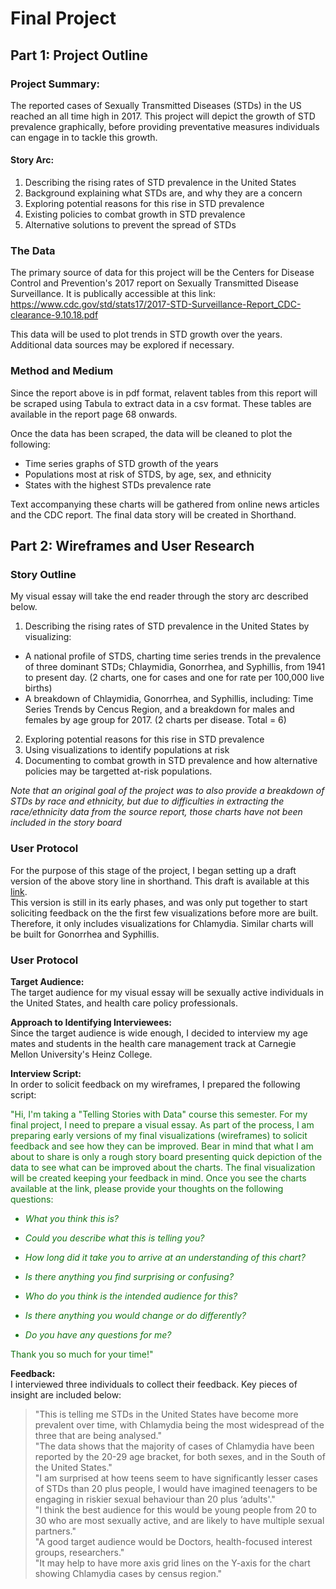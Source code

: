 # Final Project 

## Part 1: Project Outline 

### Project Summary: 
The reported cases of Sexually Transmitted Diseases (STDs) in the US reached an all time high in 2017. This project will depict the growth of STD prevalence graphically, before providing preventative measures individuals can engage in to tackle this growth. 

#### Story Arc: 

1. Describing the rising rates of STD prevalence in the United States 
2. Background explaining what STDs are, and why they are a concern
3. Exploring potential reasons for this rise in STD prevalence 
4. Existing policies to combat growth in STD prevalence 
5. Alternative solutions to prevent the spread of STDs

### The Data 

The primary source of data for this project will be the Centers for Disease Control and Prevention's 2017 report on Sexually Transmitted Disease Surveillance. It is publically accessible at this link: https://www.cdc.gov/std/stats17/2017-STD-Surveillance-Report_CDC-clearance-9.10.18.pdf   

This data will be used to plot trends in STD growth over the years. Additional data sources may be explored if necessary. 

### Method and Medium

Since the report above is in pdf format, relavent tables from this report will be scraped using Tabula to extract data in a csv format. These tables are available in the report page 68 onwards.  

Once the data has been scraped, the data will be cleaned to plot the following: 
+ Time series graphs of STD growth of the years 
+ Populations most at risk of STDS, by age, sex, and ethnicity
+ States with the highest STDs prevalence rate  

Text accompanying these charts will be gathered from online news articles and the CDC report. The final data story will be created in Shorthand. 

## Part 2: Wireframes and User Research 

### Story Outline 

My visual essay will take the end reader through the story arc described below. 

1. Describing the rising rates of STD prevalence in the United States by visualizing: 
  + A national profile of STDS, charting time series trends in the prevalence of three dominant STDs; Chlaymidia, Gonorrhea, and Syphillis, from 1941 to present day. (2 charts, one for cases and one for rate per 100,000 live births) 
  + A breakdown of Chlaymidia, Gonorrhea, and Syphillis, including: Time Series Trends by Cencus Region, and a breakdown for males and females by age group for 2017. (2 charts per disease. Total = 6)
2. Exploring potential reasons for this rise in STD prevalence
3. Using visualizations to identify populations at risk 
4. Documenting to combat growth in STD prevalence and how alternative policies may be targetted at-risk populations.   

*Note that an original goal of the project was to also provide a breakdown of STDs by race and ethnicity, but due to difficulties in extracting the race/ethnicity data from the source report, those charts have not been included in the story board*  

### User Protocol 

For the purpose of this stage of the project, I began setting up a draft version of the above story line in shorthand. This draft is available at this [link](https://preview.shorthand.com/uaECjpGQpRYGMu71).  
This version is still in its early phases, and was only put together to start soliciting feedback on the the first few visualizations before more are built. Therefore, it only includes visualizations for Chlamydia. Similar charts will be built for Gonorrhea and Syphillis.

### User Protocol 

**Target Audience:**  
The target audience for my visual essay will be sexually active individuals in the United States, and health care policy professionals.  
  
**Approach to Identifying Interviewees:**  
Since the target audience is wide enough, I decided to interview my age mates and students in the health care management track at Carnegie Mellon University's Heinz College. 

**Interview Script:**  
In order to solicit feedback on my wireframes, I prepared the following script: 

<font color="#157515">
  
"Hi, I'm taking a "Telling Stories with Data" course this semester. For my final project, I need to prepare a visual essay. As part of the process, I am preparing early versions of my final visualizations (wireframes) to solicit feedback and see how they can be improved. Bear in mind that what I am about to share is only a rough story board presenting quick depiction of the data to see what can be improved about the charts. The final visualization will be created keeping your feedback in mind. Once you see the charts available at the link, please provide your thoughts on the following questions: 

* *What you think this is?*  

* *Could you describe what this is telling you?*  

* *How long did it take you to arrive at an understanding of this chart?*  

* *Is there anything you find surprising or confusing?*  

* *Who do you think is the intended audience for this?*  

* *Is there anything you would change or do differently?*  

* *Do you have any questions for me?*  

Thank you so much for your time!"  </font>  
  
**Feedback:**  
I interviewed three individuals to collect their feedback. Key pieces of insight are included below: 

> "This is telling me STDs in the United States have become more prevalent over time, with Chlamydia being the most widespread of the three that are being analysed."  
> "The data shows that the majority of cases of Chlamydia have been reported by the 20-29 age bracket, for both sexes, and in the South of the United States."  
> "I am surprised at how teens seem to have significantly lesser cases of STDs than 20 plus people, I would have imagined teenagers to be engaging in riskier sexual behaviour than 20 plus ‘adults'."    
> "I think the best audience for this would be young people from 20 to 30 who are most sexually active, and are likely to have multiple sexual partners."  
> "A good target audience would be Doctors, health-focused interest groups, researchers."  
> "It may help to have more axis grid lines on the  Y-axis for the chart showing Chlamydia cases by census region." 

 






